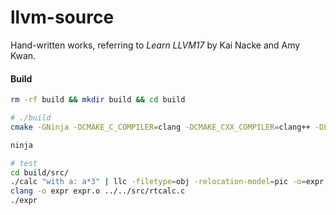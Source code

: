 # llvm-source
Hand-written works, referring to *Learn LLVM17* by Kai Nacke and Amy Kwan.

#### Build
```sh
rm -rf build && mkdir build && cd build

# ./build
cmake -GNinja -DCMAKE_C_COMPILER=clang -DCMAKE_CXX_COMPILER=clang++ -DLLVM_DIR=../../llvm-project/llvm ../

ninja

# test
cd build/src/
./calc "with a: a*3" | llc -filetype=obj -relocation-model=pic -o=expr.o
clang -o expr expr.o ../../src/rtcalc.c 
./expr
```